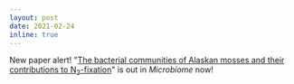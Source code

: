 ```yaml
---
layout: post
date: 2021-02-24
inline: true
---
```


New paper alert! "[The bacterial communities of Alaskan mosses and their contributions to N<sub>2</sub>-fixation](https://microbiomejournal.biomedcentral.com/articles/10.1186/s40168-021-01001-4)" is out in *Microbiome* now!